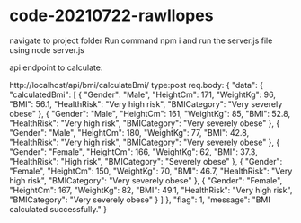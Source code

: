 # code-20210722-rawllopes

navigate to project folder
Run command npm i
and run the server.js file using node server.js


api endpoint to calculate:

http://localhost/api/bmi/calculateBmi/
type:post
req.body: {
    "data": {
        "calculatedBmi": [
            {
                "Gender": "Male",
                "HeightCm": 171,
                "WeightKg": 96,
                "BMI": 56.1,
                "HealthRisk": "Very high risk",
                "BMICategory": "Very severely obese"
            },
            {
                "Gender": "Male",
                "HeightCm": 161,
                "WeightKg": 85,
                "BMI": 52.8,
                "HealthRisk": "Very high risk",
                "BMICategory": "Very severely obese"
            },
            {
                "Gender": "Male",
                "HeightCm": 180,
                "WeightKg": 77,
                "BMI": 42.8,
                "HealthRisk": "Very high risk",
                "BMICategory": "Very severely obese"
            },
            {
                "Gender": "Female",
                "HeightCm": 166,
                "WeightKg": 62,
                "BMI": 37.3,
                "HealthRisk": "High risk",
                "BMICategory": "Severely obese"
            },
            {
                "Gender": "Female",
                "HeightCm": 150,
                "WeightKg": 70,
                "BMI": 46.7,
                "HealthRisk": "Very high risk",
                "BMICategory": "Very severely obese"
            },
            {
                "Gender": "Female",
                "HeightCm": 167,
                "WeightKg": 82,
                "BMI": 49.1,
                "HealthRisk": "Very high risk",
                "BMICategory": "Very severely obese"
            }
        ]
    },
    "flag": 1,
    "message": "BMI calculated successfully."
}